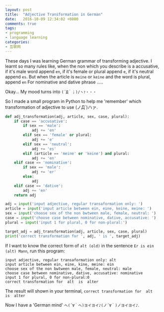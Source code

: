 ```yaml
---
layout: post
title:  "Adjective Transformation in German"
date:   2016-10-09 12:34:02 +0800
comments: true
tags:
- programming
- language learning
categories:
- 互联网
---
```

These days I was learning German grammar of transforming adjective. I learnt so many rules like,  when the non which you describe is a accusative, if it's male word append `en`, if it's female or plural append `e`, if it's neutral append `es`. But when the article is `meine` or `keine` and the word is plural, append `en` For nominative and dative phrase ..... 




Okay... My mood turns into  `(´Д｀；)/ヽｧ・・・` 




So I made a small program in Python to help me 'remember' which transformation of adjective to use (ノД`)ハァ. 

```python
def adj_transformation(adj, article, sex, case, plural):
    if case == 'accusative':
        if sex == 'male':
            adj += 'en'			
        elif sex == 'female' or plural:
            adj += 'e'
    	elif sex == 'neutral':
    	    adj += 'es'
    	elif (article == 'meine' or 'keine') and plural:
    	    adj += 'en'
    elif case == 'nominative':
     	if sex == 'male':
            adj += 'er'
    	else:
    	    adj
    elif case == 'dative':
      	adj += 'en'
    return adj

adj = input('input adjective, regular transaformation only: ')
article = input('input article between ein, eine, keine, meine: ')
sex = input('choose sex of the non bwtween male, female, neutral: ')
case = input('choose case between nominative, dative, accusative: ')
plural = input('input 1 for plural, 0 for non-plural:')

target_adj = adj_transformation(adj, article, sex, case, plural)
print('correct transformation for ', adj, ' is ', target_adj)
```

If I want to know the correct form of `alt (old)` in the sentence `Er is ein (alt) Mann`, run this program:


```
input adjective, regular transaformation only: alt
input article between ein, eine, kine, meine: ein
choose sex of the non bwtween male, female, neutral: male
choose case between nominative, dative, accusative: nominative
input 1 for plural, 0 for non-plural:0
correct transformation for  alt  is  alter
```
The result will shown in your terminal, `correct transformation for  alt  is  alter`


Now I have a 'German mind' `へ(´∀｀へ)ヨイヨイ♪(ノ´∀｀)ノヨイヨイ♪`.
